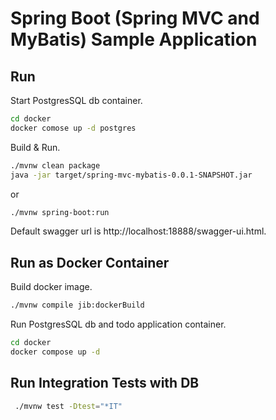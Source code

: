 # Spring Boot (Spring MVC and MyBatis) Sample Application

## Run

Start PostgresSQL db container.

```sh
cd docker
docker comose up -d postgres
```

Build & Run.

```sh
./mvnw clean package
java -jar target/spring-mvc-mybatis-0.0.1-SNAPSHOT.jar
```

or

```sh
./mvnw spring-boot:run   
```

Default swagger url is http://localhost:18888/swagger-ui.html.

## Run as Docker Container

Build docker image.

```sh
./mvnw compile jib:dockerBuild
```

Run PostgresSQL db and todo application container.

```sh
cd docker
docker compose up -d
```

## Run Integration Tests with DB

```sh
 ./mvnw test -Dtest="*IT"
```
